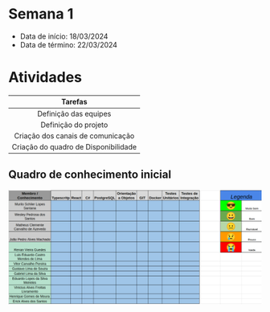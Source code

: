 # Semana 1

- Data de início: 18/03/2024
- Data de término: 22/03/2024

# Atividades

| Tarefas |
|:-:|
|Definição das equipes|
|Definição do projeto|
|Criação dos canais de comunicação|
|Criação do quadro de Disponibilidade|

## Quadro de conhecimento inicial

![Quadro de conhecimento](../assets/quadro-conhecimento/quadro_conhecimentos_semana1.png)
